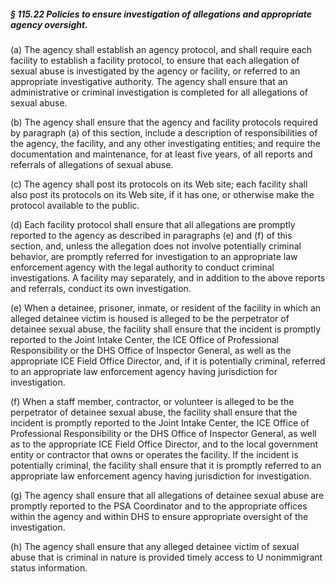 ##### § 115.22 Policies to ensure investigation of allegations and appropriate agency oversight. #####

(a) The agency shall establish an agency protocol, and shall require each facility to establish a facility protocol, to ensure that each allegation of sexual abuse is investigated by the agency or facility, or referred to an appropriate investigative authority. The agency shall ensure that an administrative or criminal investigation is completed for all allegations of sexual abuse.

(b) The agency shall ensure that the agency and facility protocols required by paragraph (a) of this section, include a description of responsibilities of the agency, the facility, and any other investigating entities; and require the documentation and maintenance, for at least five years, of all reports and referrals of allegations of sexual abuse.

(c) The agency shall post its protocols on its Web site; each facility shall also post its protocols on its Web site, if it has one, or otherwise make the protocol available to the public.

(d) Each facility protocol shall ensure that all allegations are promptly reported to the agency as described in paragraphs (e) and (f) of this section, and, unless the allegation does not involve potentially criminal behavior, are promptly referred for investigation to an appropriate law enforcement agency with the legal authority to conduct criminal investigations. A facility may separately, and in addition to the above reports and referrals, conduct its own investigation.

(e) When a detainee, prisoner, inmate, or resident of the facility in which an alleged detainee victim is housed is alleged to be the perpetrator of detainee sexual abuse, the facility shall ensure that the incident is promptly reported to the Joint Intake Center, the ICE Office of Professional Responsibility or the DHS Office of Inspector General, as well as the appropriate ICE Field Office Director, and, if it is potentially criminal, referred to an appropriate law enforcement agency having jurisdiction for investigation.

(f) When a staff member, contractor, or volunteer is alleged to be the perpetrator of detainee sexual abuse, the facility shall ensure that the incident is promptly reported to the Joint Intake Center, the ICE Office of Professional Responsibility or the DHS Office of Inspector General, as well as to the appropriate ICE Field Office Director, and to the local government entity or contractor that owns or operates the facility. If the incident is potentially criminal, the facility shall ensure that it is promptly referred to an appropriate law enforcement agency having jurisdiction for investigation.

(g) The agency shall ensure that all allegations of detainee sexual abuse are promptly reported to the PSA Coordinator and to the appropriate offices within the agency and within DHS to ensure appropriate oversight of the investigation.

(h) The agency shall ensure that any alleged detainee victim of sexual abuse that is criminal in nature is provided timely access to U nonimmigrant status information.